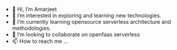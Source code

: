- 👋 Hi, I’m Amarjeet
- 👀 I’m interested in exploring and learning new technologies.
- 🌱 I’m currently learning opensource serverless architecture and methodologies.
- 💞️ I’m looking to collaborate on openfaas serverless
- 📫 How to reach me ...

<!---
AmarjeetRaj/AmarjeetRaj is a ✨ special ✨ repository because its `README.md` (this file) appears on your GitHub profile.
You can click the Preview link to take a look at your changes.
--->
